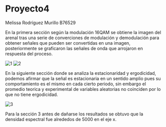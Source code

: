 # Proyecto4
Melissa Rodríguez Murillo B76529

En la primera sección según la modulación 16QAM se obtiene la imagen del arenal tras una serie de converciones de modulación y demodulación para obtener señales que pueden ser convertidas en una imagen, posteriormente se graficaron las señales de onda que arrojaron en respuesta del proceso.

![1](https://user-images.githubusercontent.com/73140267/125609064-cc91e183-5b64-4f7f-b1ae-ee44e21e0eb2.PNG)
![2](https://user-images.githubusercontent.com/73140267/125609181-c1873452-78a9-43a6-bc6b-2bb3de9a56aa.PNG)

En la siguiente sección donde se analiza la estacionaridad y ergodicidad, podemos afirmar que la señal es estacionaria en un sentido amplio pues su comportamiento es el mismo en cada cierto periodo, sin embargo el promedio teorica y experimental de variables aleatorias no coinciden por lo que no tiene ergodicidad.

![3](https://user-images.githubusercontent.com/73140267/125611582-d9fe9451-a602-4243-a6b5-eba7784c4013.PNG)

Para la sección 3 antes de dañarse los resultados se obtuvo que la densidad espectral fue alrededos de 5000 en el eje x.

